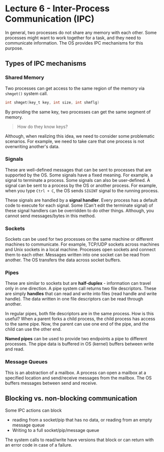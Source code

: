 # Lecture 6 - Inter-Process Communication (IPC)

In general, two processes do not share any memory with each other. Some processes might want to work together for a task, and they need to communicate information. The OS provides IPC mechanisms for this purpose.

## Types of IPC mechanisms

### Shared Memory

Two processes can get access to the same region of the memory via `shmget()` system call.

```c
int shmget(key_t key, int size, int shmflg)
```

By providing the same key, two processes can get the same segment of memory. 

> How do they know keys?

Although, when realizing this idea, we need to consider some problematic scenarios. For example, we need to take care that one process is not overwriting another's data.

### Signals

These are well-defined messages that can be sent to processes that are supported by the OS. Some signals have a fixed meaning. For example, a signal to terminate a process. Some signals can also be user-defined. A signal can be sent to a process by the OS or another process. For example, when you type `Ctrl + C`, the OS sends `SIGINT` signal to the running process.

These signals are handled by a **signal handler**. Every process has a  default code to execute for each signal. Some (Can't edit the terminate signal) of these signal handlers can be overridden to do other things. Although, you cannot send messages/bytes in this method.

### Sockets

Sockets can be used for two processes on the same machine or different machines to communicate. For example, TCP/UDP sockets across machines and Unix sockets in a local machine. Processes open sockets and connect them to each other. Messages written into one socket can be read from another. The OS transfers the data across socket buffers.

### Pipes

These are similar to sockets but are **half-duplex** - information can travel only in one direction. A pipe system call returns two file descriptors. These are simply **handles** that can read and write into files (read handle and write handle). The data written in one file descriptors can be read through another.

In regular pipes, both file descriptors are in the same process. How is this useful? When a parent forks a child process, the child process has access to the same pipe. Now, the parent can use one end of the pipe, and the child can use the other end. 

**Named pipes** can be used to provide two endpoints a pipe to different processes. The pipe data is buffered in OS (kernel) buffers between write and read.

### Message Queues

This is an abstraction of a mailbox. A process can open a mailbox at a specified location and send/receive messages from the mailbox. The OS buffers messages between send and receive.

## Blocking vs. non-blocking communication

Some IPC actions can block

- reading from a socket/pip that has no data, or reading from an empty message queue
- Writing to a full socket/pip/message queue

The system calls to read/write have versions that block or can return with an error code in case of a failure. 